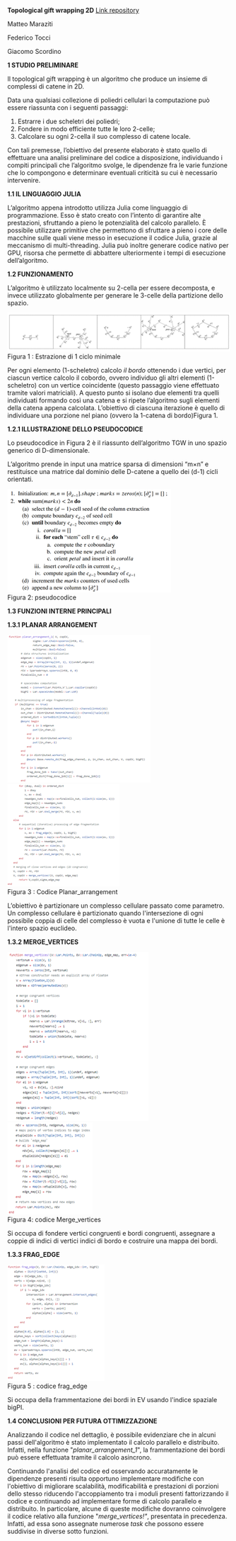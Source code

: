 ﻿





**Topological gift wrapping 2D**
[Link repository](https://github.com/FTocci/TGW2D)


Matteo Maraziti

Federico Tocci

Giacomo Scordino







**1 STUDIO PRELIMINARE**

Il topological gift wrapping è un algoritmo che produce un insieme di complessi di catene in 2D.

Data una qualsiasi collezione di poliedri cellulari la computazione può essere riassunta con i seguenti passaggi:

1. Estrarre i due scheletri dei poliedri;
1. Fondere in modo efficiente tutte le loro 2-celle;
1. Calcolare su ogni 2-cella il suo complesso di catene locale.

Con tali premesse, l’obiettivo del presente elaborato è stato quello di effettuare una analisi preliminare del codice a disposizione, individuando i compiti principali che l’algoritmo svolge, le dipendenze fra le varie funzione che lo compongono e determinare eventuali criticità su cui è necessario intervenire.

**1.1 IL LINGUAGGIO JULIA**

L’algoritmo appena introdotto utilizza Julia come linguaggio di programmazione. Esso è stato creato con l’intento di garantire alte prestazioni, sfruttando a pieno le potenzialità del calcolo parallelo. È possibile utilizzare primitive che permettono di sfruttare a pieno i core delle macchine sulle quali viene messo in esecuzione il codice Julia, grazie al meccanismo di multi-threading.
Julia può inoltre generare codice nativo per GPU, risorsa che permette di abbattere ulteriormente i tempi di esecuzione dell’algoritmo.


**1.2 FUNZIONAMENTO**

L’algoritmo è utilizzato localmente su 2-cella per essere decomposta, e invece utilizzato globalmente per generare le 3-celle della partizione dello spazio.

![EstrazioneCicloMinimale](/images/CycleExtraction.png)
Figura 1 : Estrazione di 1 ciclo minimale

Per ogni elemento (1-scheletro) calcolo *il bordo* ottenendo i due vertici, per ciascun vertice calcolo il cobordo, ovvero individuo gli altri elementi (1-scheletro) con un vertice coincidente (questo passaggio viene effettuato tramite valori matriciali). A questo punto si isolano due elementi tra quelli individuati formando così una catena e si ripete l’algoritmo sugli elementi della catena appena calcolata. L’obiettivo di ciascuna iterazione è quello di individuare una porzione nel piano (ovvero la 1-catena di bordo)Figura 1.

 **1.2.1 ILLUSTRAZIONE DELLO PSEUDOCODICE**

Lo pseudocodice in Figura 2 è il riassunto dell’algoritmo TGW in uno spazio generico di D-dimensionale.

L’algoritmo prende in input una matrice sparsa di dimensioni “m×n” e restituisce una matrice dal dominio delle D-catene a quello dei (d-1) cicli orientati.

![Pseudocodice](/images/Pseudocode.png)  
Figura 2: pseudocodice

 **1.3 FUNZIONI INTERNE PRINCIPALI**
 
   **1.3.1 PLANAR ARRANGEMENT**

![PlanarArrangement1](/images/PlanarArrangement1.png)
![PlanarArrangement2](/images/PlanarArrangement2.png)  
Figura 3 : Codice Planar_arrangement

L’obiettivo è partizionare un complesso cellulare passato come parametro. Un complesso cellulare è partizionato quando l'intersezione di ogni possibile coppia di celle del complesso è vuota e l'unione di tutte le celle è l'intero spazio euclideo.

**1.3.2 MERGE\_VERTICES**

![MergeVertices1](/images/MergeVertices1.png)
![MergeVertices2](/images/MergeVertices2.png)  
Figura 4: codice Merge_vertices



Si occupa di fondere vertici congruenti e bordi congruenti, assegnare a coppie di indici di vertici indici di bordo e costruire una mappa dei bordi.

**1.3.3 FRAG\_EDGE**

![FragEdge](/images/FragEdge.png)  
Figura 5 : codice frag_edge

Si occupa della frammentazione dei bordi in EV usando l'indice spaziale bigPI.

**1.4 CONCLUSIONI PER FUTURA OTTIMIZZAZIONE**

Analizzando il codice nel dettaglio, è possibile evidenziare che in alcuni passi dell'algoritmo è stato implementato il calcolo parallelo e distribuito. Infatti, nella funzione "*planar\_arrangement\_1*", la frammentazione dei bordi può essere effettuata tramite il calcolo asincrono. 

Continuando l'analisi del codice ed osservando accuratamente le dipendenze presenti risulta opportuno implementare modifiche con l'obiettivo di migliorare scalabilità, modificabilità e prestazioni di porzioni dello stesso riducendo l'accoppiamento tra i moduli presenti fattorizzando il codice e continuando ad implementare forme di calcolo parallelo e distribuito. In particolare, alcune di queste modifiche dovranno coinvolgere il codice relativo alla funzione "*merge\_vertices!"*, presentata in precedenza. Infatti, ad essa sono assegnate numerose *task* che possono essere suddivise in diverse sotto funzioni.
